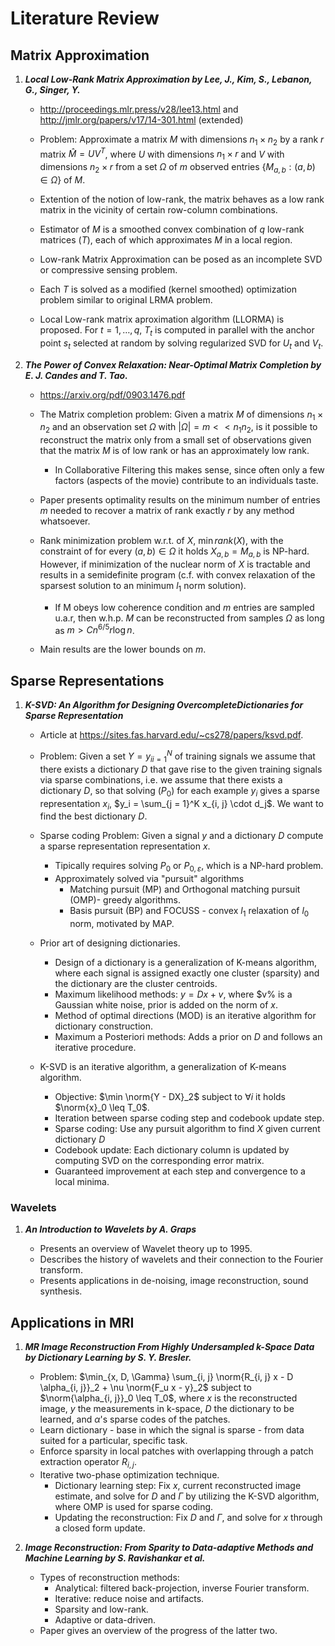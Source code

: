# Literature Review

## Matrix Approximation

1. ***Local Low-Rank Matrix Approximation by Lee, J., Kim, S., Lebanon, G., Singer, Y.***   

    - http://proceedings.mlr.press/v28/lee13.html and http://jmlr.org/papers/v17/14-301.html (extended)
    
    - Problem: Approximate a matrix $M$ with dimensions $n_1 \times n_2$ by a rank $r$ matrix $\hat{M} = U V^T$, where
    $U$ with dimensions $n_1 \times r$ and $V$ with dimensions $n_2 \times r$ from a set $\Omega$ of $m$ observed entries 
    $\{M_{a, b} : (a, b) \in \Omega \}$ of $M$.
    
    - Extention of the notion of low-rank, the matrix behaves as a low rank matrix in the vicinity of certain row-column 
    combinations.
    
    - Estimator of $M$ is a smoothed convex combination of $q$ low-rank matrices ($T$), each of which approximates $M$ in a local region.
    
    - Low-rank Matrix Approximation can be posed as an incomplete SVD or compressive sensing problem. 
    
    - Each $T$ is solved as a modified (kernel smoothed) optimization problem similar to original LRMA problem.
    
    - Local Low-rank matrix aproximation algorithm (LLORMA) is proposed. For $t = 1, \ldots, q$, $T_t$ is computed in 
    parallel with the anchor point $s_t$ selected at random by solving regularized SVD for $U_t$ and $V_t$. 

1. ***The Power of Convex Relaxation: Near-Optimal Matrix Completion by E. J. Candes and T. Tao.***

    - https://arxiv.org/pdf/0903.1476.pdf
    
    - The Matrix completion problem: Given a matrix $M$ of dimensions $n_1 \times n_2$ and an observation set $\Omega$ with
    $|\Omega| = m << n_1 n_2$, is it possible to reconstruct the matrix only from a small set of observations given that the
    matrix $M$ is of low rank or has an approximately low rank.
    
        - In Collaborative Filtering this makes sense, since often only a few factors (aspects of the movie) contribute to an
        individuals taste.
    
    - Paper presents optimality results on the minimum number of entries $m$ needed to recover a matrix of rank exactly $r$
    by any method whatsoever.
    
    - Rank minimization problem w.r.t. of $X$, $\min rank(X)$, with the constraint of for every $(a, b) \in \Omega$ it 
    holds $X_{a, b} = M_{a, b}$ is NP-hard. However, if minimization of the nuclear norm of $X$ is tractable and results
    in a semidefinite program (c.f. with convex relaxation of the sparsest solution to an minimum $l_1$ norm solution).
        
        - If M obeys low coherence condition and $m$ entries are sampled u.a.r, then w.h.p. $M$ can be reconstructed from samples
        $\Omega$ as long as $m > C n^{6/5} r \log n$.
        
    - Main results are the lower bounds on $m$.

## Sparse Representations

1. ***K-SVD: An Algorithm for Designing OvercompleteDictionaries for Sparse Representation***

    - Article at https://sites.fas.harvard.edu/~cs278/papers/ksvd.pdf.
    
    - Problem: Given a set $Y = {y_i}_{i=1}^N$ of training signals we assume that there exists a dictionary $D$ that gave rise to
    the given training signals via sparse combinations, i.e. we assume that there exists a dictionary $D$, so that solving
    ($P_0$) for each example $y_i$ gives a sparse representation $x_i$, $y_i = \sum_{j = 1}^K x_{i, j} \cdot d_j$. We
    want to find the best dictionary $D$.
    
    - Sparse coding Problem: Given a signal $y$ and a dictionary $D$ compute a sparse representation representation $x$.
        - Tipically requires solving $P_0$ or $P_{0, \varepsilon}$, which is a NP-hard problem.
        - Approximately solved via "pursuit" algorithms
            - Matching pursuit (MP) and Orthogonal matching pursuit (OMP)- greedy algorithms.
            - Basis pursuit (BP) and FOCUSS - convex $l_1$ relaxation of $l_0$ norm, motivated by MAP.
            
    - Prior art of designing dictionaries.
        - Design of a dictionary is a generalization of K-means algorithm, where each signal is assigned exactly one cluster 
        (sparsity) and the dictionary are the cluster centroids.
        - Maximum likelihood methods: $y = Dx + v$, where $v% is a Gaussian white noise, prior is added on the norm of $x$.
        - Method of optimal directions (MOD) is an iterative algorithm for dictionary construction.
        - Maximum a Posteriori methods: Adds a prior on $D$ and follows an iterative procedure.
        
    - K-SVD is an iterative algorithm, a generalization of K-means algorithm.
        - Objective: $\min \norm{Y - DX}_2$ subject to $\forall i$ it holds $\norm{x}_0 \leq T_0$.
        - Iteration between sparse coding step and codebook update step.
        - Sparse coding: Use any pursuit algorithm to find $X$ given current dictionary $D$
        - Codebook update: Each dictionary column is updated by computing SVD on the corresponding error matrix.
        - Guaranteed improvement at each step and convergence to a local minima.


### Wavelets

1. ***An Introduction to Wavelets by A. Graps***

    - Presents an overview of Wavelet theory up to 1995.
    - Describes the history of wavelets and their connection to the Fourier transform.
    - Presents applications in de-noising, image reconstruction, sound synthesis.


## Applications in MRI

1. ***MR Image Reconstruction From Highly Undersampled k-Space Data by Dictionary Learning by S. Y. Bresler.***

    - Problem: $\min_{x, D, \Gamma} \sum_{i, j} \norm{R_{i, j} x - D \alpha_{i, j}}_2 + \nu \norm{F_u x - y}_2$ subject to
    $\norm{\alpha_{i, j}}_0 \leq T_0$, where $x$ is the reconstructed image, $y$ the measurements in k-space, $D$ the
     dictionary to be learned, and $\alpha$'s sparse codes of the patches.   
    - Learn dictionary - base in which the signal is sparse - from data suited for a particular, specific task.
    - Enforce sparsity in local patches with overlapping through a patch extraction operator $R_{i, j}$.
    - Iterative two-phase optimization technique.
        - Dictionary learning step: Fix $x$, current reconstructed image estimate, and solve for $D$ and $\Gamma$ by 
        utilizing the K-SVD algorithm, where OMP is used for sparse coding.
        - Updating the reconstruction: Fix $D$ and $\Gamma$, and solve for $x$ through a closed form update.

1. ***Image Reconstruction: From Sparity to Data-adaptive Methods and Machine Learning by S. Ravishankar et al.***

    - Types of reconstruction methods:
        - Analytical: filtered back-projection, inverse Fourier transform.
        - Iterative: reduce noise and artifacts.
        - Sparsity and low-rank.
        - Adaptive or data-driven.
   - Paper gives an overview of the progress of the latter two.
   
